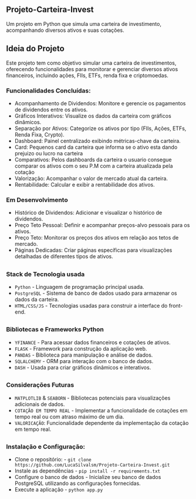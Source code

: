 ## Projeto-Carteira-Invest

Um projeto em Python que simula uma carteira de investimento, acompanhando diversos ativos e suas cotações.

## Ideia do Projeto

Este projeto tem como objetivo simular uma carteira de investimentos, oferecendo funcionalidades para monitorar e gerenciar diversos ativos financeiros, incluindo ações, FIIs, ETFs, renda fixa e criptomoedas.

### Funcionalidades Concluídas: 
  
- Acompanhamento de Dividendos: Monitore e gerencie os pagamentos de dividendos entre os ativos.
- Gráficos Interativos: Visualize os dados da carteira com gráficos dinâmicos.
- Separação por Ativos: Categorize os ativos por tipo (FIIs, Ações, ETFs, Renda Fixa, Crypto).
- Dashboard: Painel centralizado exibindo métricas-chave da carteira.
- Card: Pequenos card da carteira que informa se o ativo esta dando prejuizo ou lucro  na carteira
- Comparativos: Pelos dashboards da carteira o usuario consegue comparar os ativos com o seu P.M com a carteira atualizada pela cotação
- Valorização: Acompanhar o valor de mercado atual da carteira.
- Rentabilidade: Calcular e exibir a rentabilidade dos ativos.

### Em Desenvolvimento

- Histórico de Dividendos: Adicionar e visualizar o histórico de dividendos.
- Preço Teto Pessoal: Definir e acompanhar preços-alvo pessoais para os ativos.
- Preço Teto: Monitorar os preços dos ativos em relação aos tetos de mercado.
- Páginas Dedicadas: Criar páginas específicas para visualizações detalhadas de diferentes tipos de ativos.

##
### Stack de Tecnologia usada

- `Python` -  Linguagem de programação principal usada.
- `PostgreSQL` - Sistema de banco de dados usado para armazenar os dados da carteira.
- `HTML/CSS/JS` - Tecnologias usadas para construir a interface do front-end.
  

##
### Bibliotecas e Frameworks Python

- `YFINANCE` - Para acessar dados financeiros e cotações de ativos.
- `FLASK` - Framework para construção da aplicação web.
- `PANDAS` - Biblioteca para manipulação e análise de dados.
- `SQLALCHEMY` -  ORM para interação com o banco de dados.
-  `DASH` - Usada para criar gráficos dinâmicos e interativos.

##
### Considerações Futuras

- `MATPLOTLIB` & `SEABORN` - Bibliotecas potenciais para visualizações adicionais de dados.
- `COTAÇÃO EM TEMPO REAL` -  Implementar a funcionalidade de cotações em tempo real ou com atraso máximo de um dia.
- `VALORICAÇÃO`:  Funcionalidade dependente da implementação da cotação em tempo real.

##
### Instalação e Configuração: 

- Clone o repositório: - `git clone https://github.com/LucaSilvalsm/Projeto-Carteira-Invest.git` 
- Instale as dependências - `pip install -r requirements.txt` 
- Configure o banco de dados - Inicialize seu banco de dados PostgreSQL utilizando as configurações fornecidas.
- Execute a aplicação - `python app.py`


